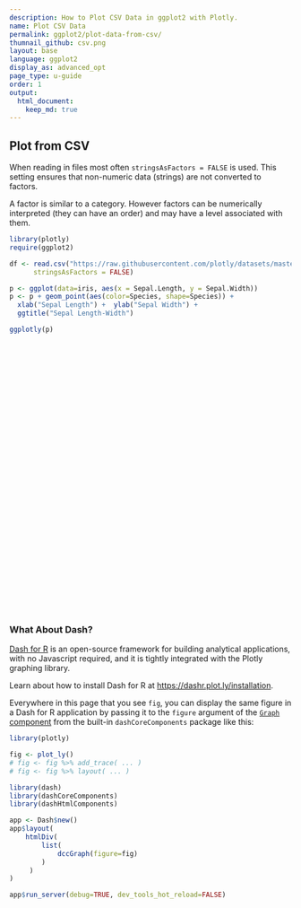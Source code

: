 ```yaml
---
description: How to Plot CSV Data in ggplot2 with Plotly.
name: Plot CSV Data
permalink: ggplot2/plot-data-from-csv/
thumnail_github: csv.png
layout: base
language: ggplot2
display_as: advanced_opt
page_type: u-guide
order: 1
output:
  html_document:
    keep_md: true
---
```




## Plot from CSV

When reading in files most often `stringsAsFactors = FALSE` is used. This setting ensures that non-numeric data (strings) are not converted to factors.

A factor is similar to a category. However factors can be numerically interpreted (they can have an order) and may have a level associated with them.

``` r
library(plotly)
require(ggplot2)

df <- read.csv("https://raw.githubusercontent.com/plotly/datasets/master/iris-data.csv",
      stringsAsFactors = FALSE)

p <- ggplot(data=iris, aes(x = Sepal.Length, y = Sepal.Width)) 
p <- p + geom_point(aes(color=Species, shape=Species)) +
  xlab("Sepal Length") +  ylab("Sepal Width") +
  ggtitle("Sepal Length-Width")

ggplotly(p)
```

<div class="plotly html-widget html-fill-item" id="htmlwidget-86d0b1d336800501f6bf" style="width:672px;height:480px;"></div>
<script type="application/json" data-for="htmlwidget-86d0b1d336800501f6bf">{"x":{"data":[{"x":[5.0999999999999996,4.9000000000000004,4.7000000000000002,4.5999999999999996,5,5.4000000000000004,4.5999999999999996,5,4.4000000000000004,4.9000000000000004,5.4000000000000004,4.7999999999999998,4.7999999999999998,4.2999999999999998,5.7999999999999998,5.7000000000000002,5.4000000000000004,5.0999999999999996,5.7000000000000002,5.0999999999999996,5.4000000000000004,5.0999999999999996,4.5999999999999996,5.0999999999999996,4.7999999999999998,5,5,5.2000000000000002,5.2000000000000002,4.7000000000000002,4.7999999999999998,5.4000000000000004,5.2000000000000002,5.5,4.9000000000000004,5,5.5,4.9000000000000004,4.4000000000000004,5.0999999999999996,5,4.5,4.4000000000000004,5,5.0999999999999996,4.7999999999999998,5.0999999999999996,4.5999999999999996,5.2999999999999998,5],"y":[3.5,3,3.2000000000000002,3.1000000000000001,3.6000000000000001,3.8999999999999999,3.3999999999999999,3.3999999999999999,2.8999999999999999,3.1000000000000001,3.7000000000000002,3.3999999999999999,3,3,4,4.4000000000000004,3.8999999999999999,3.5,3.7999999999999998,3.7999999999999998,3.3999999999999999,3.7000000000000002,3.6000000000000001,3.2999999999999998,3.3999999999999999,3,3.3999999999999999,3.5,3.3999999999999999,3.2000000000000002,3.1000000000000001,3.3999999999999999,4.0999999999999996,4.2000000000000002,3.1000000000000001,3.2000000000000002,3.5,3.6000000000000001,3,3.3999999999999999,3.5,2.2999999999999998,3.2000000000000002,3.5,3.7999999999999998,3,3.7999999999999998,3.2000000000000002,3.7000000000000002,3.2999999999999998],"text":["Sepal.Length: 5.1<br />Sepal.Width: 3.5<br />Species: setosa<br />Species: setosa","Sepal.Length: 4.9<br />Sepal.Width: 3.0<br />Species: setosa<br />Species: setosa","Sepal.Length: 4.7<br />Sepal.Width: 3.2<br />Species: setosa<br />Species: setosa","Sepal.Length: 4.6<br />Sepal.Width: 3.1<br />Species: setosa<br />Species: setosa","Sepal.Length: 5.0<br />Sepal.Width: 3.6<br />Species: setosa<br />Species: setosa","Sepal.Length: 5.4<br />Sepal.Width: 3.9<br />Species: setosa<br />Species: setosa","Sepal.Length: 4.6<br />Sepal.Width: 3.4<br />Species: setosa<br />Species: setosa","Sepal.Length: 5.0<br />Sepal.Width: 3.4<br />Species: setosa<br />Species: setosa","Sepal.Length: 4.4<br />Sepal.Width: 2.9<br />Species: setosa<br />Species: setosa","Sepal.Length: 4.9<br />Sepal.Width: 3.1<br />Species: setosa<br />Species: setosa","Sepal.Length: 5.4<br />Sepal.Width: 3.7<br />Species: setosa<br />Species: setosa","Sepal.Length: 4.8<br />Sepal.Width: 3.4<br />Species: setosa<br />Species: setosa","Sepal.Length: 4.8<br />Sepal.Width: 3.0<br />Species: setosa<br />Species: setosa","Sepal.Length: 4.3<br />Sepal.Width: 3.0<br />Species: setosa<br />Species: setosa","Sepal.Length: 5.8<br />Sepal.Width: 4.0<br />Species: setosa<br />Species: setosa","Sepal.Length: 5.7<br />Sepal.Width: 4.4<br />Species: setosa<br />Species: setosa","Sepal.Length: 5.4<br />Sepal.Width: 3.9<br />Species: setosa<br />Species: setosa","Sepal.Length: 5.1<br />Sepal.Width: 3.5<br />Species: setosa<br />Species: setosa","Sepal.Length: 5.7<br />Sepal.Width: 3.8<br />Species: setosa<br />Species: setosa","Sepal.Length: 5.1<br />Sepal.Width: 3.8<br />Species: setosa<br />Species: setosa","Sepal.Length: 5.4<br />Sepal.Width: 3.4<br />Species: setosa<br />Species: setosa","Sepal.Length: 5.1<br />Sepal.Width: 3.7<br />Species: setosa<br />Species: setosa","Sepal.Length: 4.6<br />Sepal.Width: 3.6<br />Species: setosa<br />Species: setosa","Sepal.Length: 5.1<br />Sepal.Width: 3.3<br />Species: setosa<br />Species: setosa","Sepal.Length: 4.8<br />Sepal.Width: 3.4<br />Species: setosa<br />Species: setosa","Sepal.Length: 5.0<br />Sepal.Width: 3.0<br />Species: setosa<br />Species: setosa","Sepal.Length: 5.0<br />Sepal.Width: 3.4<br />Species: setosa<br />Species: setosa","Sepal.Length: 5.2<br />Sepal.Width: 3.5<br />Species: setosa<br />Species: setosa","Sepal.Length: 5.2<br />Sepal.Width: 3.4<br />Species: setosa<br />Species: setosa","Sepal.Length: 4.7<br />Sepal.Width: 3.2<br />Species: setosa<br />Species: setosa","Sepal.Length: 4.8<br />Sepal.Width: 3.1<br />Species: setosa<br />Species: setosa","Sepal.Length: 5.4<br />Sepal.Width: 3.4<br />Species: setosa<br />Species: setosa","Sepal.Length: 5.2<br />Sepal.Width: 4.1<br />Species: setosa<br />Species: setosa","Sepal.Length: 5.5<br />Sepal.Width: 4.2<br />Species: setosa<br />Species: setosa","Sepal.Length: 4.9<br />Sepal.Width: 3.1<br />Species: setosa<br />Species: setosa","Sepal.Length: 5.0<br />Sepal.Width: 3.2<br />Species: setosa<br />Species: setosa","Sepal.Length: 5.5<br />Sepal.Width: 3.5<br />Species: setosa<br />Species: setosa","Sepal.Length: 4.9<br />Sepal.Width: 3.6<br />Species: setosa<br />Species: setosa","Sepal.Length: 4.4<br />Sepal.Width: 3.0<br />Species: setosa<br />Species: setosa","Sepal.Length: 5.1<br />Sepal.Width: 3.4<br />Species: setosa<br />Species: setosa","Sepal.Length: 5.0<br />Sepal.Width: 3.5<br />Species: setosa<br />Species: setosa","Sepal.Length: 4.5<br />Sepal.Width: 2.3<br />Species: setosa<br />Species: setosa","Sepal.Length: 4.4<br />Sepal.Width: 3.2<br />Species: setosa<br />Species: setosa","Sepal.Length: 5.0<br />Sepal.Width: 3.5<br />Species: setosa<br />Species: setosa","Sepal.Length: 5.1<br />Sepal.Width: 3.8<br />Species: setosa<br />Species: setosa","Sepal.Length: 4.8<br />Sepal.Width: 3.0<br />Species: setosa<br />Species: setosa","Sepal.Length: 5.1<br />Sepal.Width: 3.8<br />Species: setosa<br />Species: setosa","Sepal.Length: 4.6<br />Sepal.Width: 3.2<br />Species: setosa<br />Species: setosa","Sepal.Length: 5.3<br />Sepal.Width: 3.7<br />Species: setosa<br />Species: setosa","Sepal.Length: 5.0<br />Sepal.Width: 3.3<br />Species: setosa<br />Species: setosa"],"type":"scatter","mode":"markers","marker":{"autocolorscale":false,"color":"rgba(248,118,109,1)","opacity":1,"size":5.6692913385826778,"symbol":"circle","line":{"width":1.8897637795275593,"color":"rgba(248,118,109,1)"}},"hoveron":"points","name":"setosa","legendgroup":"setosa","showlegend":true,"xaxis":"x","yaxis":"y","hoverinfo":"text","frame":null},{"x":[7,6.4000000000000004,6.9000000000000004,5.5,6.5,5.7000000000000002,6.2999999999999998,4.9000000000000004,6.5999999999999996,5.2000000000000002,5,5.9000000000000004,6,6.0999999999999996,5.5999999999999996,6.7000000000000002,5.5999999999999996,5.7999999999999998,6.2000000000000002,5.5999999999999996,5.9000000000000004,6.0999999999999996,6.2999999999999998,6.0999999999999996,6.4000000000000004,6.5999999999999996,6.7999999999999998,6.7000000000000002,6,5.7000000000000002,5.5,5.5,5.7999999999999998,6,5.4000000000000004,6,6.7000000000000002,6.2999999999999998,5.5999999999999996,5.5,5.5,6.0999999999999996,5.7999999999999998,5,5.5999999999999996,5.7000000000000002,5.7000000000000002,6.2000000000000002,5.0999999999999996,5.7000000000000002],"y":[3.2000000000000002,3.2000000000000002,3.1000000000000001,2.2999999999999998,2.7999999999999998,2.7999999999999998,3.2999999999999998,2.3999999999999999,2.8999999999999999,2.7000000000000002,2,3,2.2000000000000002,2.8999999999999999,2.8999999999999999,3.1000000000000001,3,2.7000000000000002,2.2000000000000002,2.5,3.2000000000000002,2.7999999999999998,2.5,2.7999999999999998,2.8999999999999999,3,2.7999999999999998,3,2.8999999999999999,2.6000000000000001,2.3999999999999999,2.3999999999999999,2.7000000000000002,2.7000000000000002,3,3.3999999999999999,3.1000000000000001,2.2999999999999998,3,2.5,2.6000000000000001,3,2.6000000000000001,2.2999999999999998,2.7000000000000002,3,2.8999999999999999,2.8999999999999999,2.5,2.7999999999999998],"text":["Sepal.Length: 7.0<br />Sepal.Width: 3.2<br />Species: versicolor<br />Species: versicolor","Sepal.Length: 6.4<br />Sepal.Width: 3.2<br />Species: versicolor<br />Species: versicolor","Sepal.Length: 6.9<br />Sepal.Width: 3.1<br />Species: versicolor<br />Species: versicolor","Sepal.Length: 5.5<br />Sepal.Width: 2.3<br />Species: versicolor<br />Species: versicolor","Sepal.Length: 6.5<br />Sepal.Width: 2.8<br />Species: versicolor<br />Species: versicolor","Sepal.Length: 5.7<br />Sepal.Width: 2.8<br />Species: versicolor<br />Species: versicolor","Sepal.Length: 6.3<br />Sepal.Width: 3.3<br />Species: versicolor<br />Species: versicolor","Sepal.Length: 4.9<br />Sepal.Width: 2.4<br />Species: versicolor<br />Species: versicolor","Sepal.Length: 6.6<br />Sepal.Width: 2.9<br />Species: versicolor<br />Species: versicolor","Sepal.Length: 5.2<br />Sepal.Width: 2.7<br />Species: versicolor<br />Species: versicolor","Sepal.Length: 5.0<br />Sepal.Width: 2.0<br />Species: versicolor<br />Species: versicolor","Sepal.Length: 5.9<br />Sepal.Width: 3.0<br />Species: versicolor<br />Species: versicolor","Sepal.Length: 6.0<br />Sepal.Width: 2.2<br />Species: versicolor<br />Species: versicolor","Sepal.Length: 6.1<br />Sepal.Width: 2.9<br />Species: versicolor<br />Species: versicolor","Sepal.Length: 5.6<br />Sepal.Width: 2.9<br />Species: versicolor<br />Species: versicolor","Sepal.Length: 6.7<br />Sepal.Width: 3.1<br />Species: versicolor<br />Species: versicolor","Sepal.Length: 5.6<br />Sepal.Width: 3.0<br />Species: versicolor<br />Species: versicolor","Sepal.Length: 5.8<br />Sepal.Width: 2.7<br />Species: versicolor<br />Species: versicolor","Sepal.Length: 6.2<br />Sepal.Width: 2.2<br />Species: versicolor<br />Species: versicolor","Sepal.Length: 5.6<br />Sepal.Width: 2.5<br />Species: versicolor<br />Species: versicolor","Sepal.Length: 5.9<br />Sepal.Width: 3.2<br />Species: versicolor<br />Species: versicolor","Sepal.Length: 6.1<br />Sepal.Width: 2.8<br />Species: versicolor<br />Species: versicolor","Sepal.Length: 6.3<br />Sepal.Width: 2.5<br />Species: versicolor<br />Species: versicolor","Sepal.Length: 6.1<br />Sepal.Width: 2.8<br />Species: versicolor<br />Species: versicolor","Sepal.Length: 6.4<br />Sepal.Width: 2.9<br />Species: versicolor<br />Species: versicolor","Sepal.Length: 6.6<br />Sepal.Width: 3.0<br />Species: versicolor<br />Species: versicolor","Sepal.Length: 6.8<br />Sepal.Width: 2.8<br />Species: versicolor<br />Species: versicolor","Sepal.Length: 6.7<br />Sepal.Width: 3.0<br />Species: versicolor<br />Species: versicolor","Sepal.Length: 6.0<br />Sepal.Width: 2.9<br />Species: versicolor<br />Species: versicolor","Sepal.Length: 5.7<br />Sepal.Width: 2.6<br />Species: versicolor<br />Species: versicolor","Sepal.Length: 5.5<br />Sepal.Width: 2.4<br />Species: versicolor<br />Species: versicolor","Sepal.Length: 5.5<br />Sepal.Width: 2.4<br />Species: versicolor<br />Species: versicolor","Sepal.Length: 5.8<br />Sepal.Width: 2.7<br />Species: versicolor<br />Species: versicolor","Sepal.Length: 6.0<br />Sepal.Width: 2.7<br />Species: versicolor<br />Species: versicolor","Sepal.Length: 5.4<br />Sepal.Width: 3.0<br />Species: versicolor<br />Species: versicolor","Sepal.Length: 6.0<br />Sepal.Width: 3.4<br />Species: versicolor<br />Species: versicolor","Sepal.Length: 6.7<br />Sepal.Width: 3.1<br />Species: versicolor<br />Species: versicolor","Sepal.Length: 6.3<br />Sepal.Width: 2.3<br />Species: versicolor<br />Species: versicolor","Sepal.Length: 5.6<br />Sepal.Width: 3.0<br />Species: versicolor<br />Species: versicolor","Sepal.Length: 5.5<br />Sepal.Width: 2.5<br />Species: versicolor<br />Species: versicolor","Sepal.Length: 5.5<br />Sepal.Width: 2.6<br />Species: versicolor<br />Species: versicolor","Sepal.Length: 6.1<br />Sepal.Width: 3.0<br />Species: versicolor<br />Species: versicolor","Sepal.Length: 5.8<br />Sepal.Width: 2.6<br />Species: versicolor<br />Species: versicolor","Sepal.Length: 5.0<br />Sepal.Width: 2.3<br />Species: versicolor<br />Species: versicolor","Sepal.Length: 5.6<br />Sepal.Width: 2.7<br />Species: versicolor<br />Species: versicolor","Sepal.Length: 5.7<br />Sepal.Width: 3.0<br />Species: versicolor<br />Species: versicolor","Sepal.Length: 5.7<br />Sepal.Width: 2.9<br />Species: versicolor<br />Species: versicolor","Sepal.Length: 6.2<br />Sepal.Width: 2.9<br />Species: versicolor<br />Species: versicolor","Sepal.Length: 5.1<br />Sepal.Width: 2.5<br />Species: versicolor<br />Species: versicolor","Sepal.Length: 5.7<br />Sepal.Width: 2.8<br />Species: versicolor<br />Species: versicolor"],"type":"scatter","mode":"markers","marker":{"autocolorscale":false,"color":"rgba(0,186,56,1)","opacity":1,"size":5.6692913385826778,"symbol":"triangle-up","line":{"width":1.8897637795275593,"color":"rgba(0,186,56,1)"}},"hoveron":"points","name":"versicolor","legendgroup":"versicolor","showlegend":true,"xaxis":"x","yaxis":"y","hoverinfo":"text","frame":null},{"x":[6.2999999999999998,5.7999999999999998,7.0999999999999996,6.2999999999999998,6.5,7.5999999999999996,4.9000000000000004,7.2999999999999998,6.7000000000000002,7.2000000000000002,6.5,6.4000000000000004,6.7999999999999998,5.7000000000000002,5.7999999999999998,6.4000000000000004,6.5,7.7000000000000002,7.7000000000000002,6,6.9000000000000004,5.5999999999999996,7.7000000000000002,6.2999999999999998,6.7000000000000002,7.2000000000000002,6.2000000000000002,6.0999999999999996,6.4000000000000004,7.2000000000000002,7.4000000000000004,7.9000000000000004,6.4000000000000004,6.2999999999999998,6.0999999999999996,7.7000000000000002,6.2999999999999998,6.4000000000000004,6,6.9000000000000004,6.7000000000000002,6.9000000000000004,5.7999999999999998,6.7999999999999998,6.7000000000000002,6.7000000000000002,6.2999999999999998,6.5,6.2000000000000002,5.9000000000000004],"y":[3.2999999999999998,2.7000000000000002,3,2.8999999999999999,3,3,2.5,2.8999999999999999,2.5,3.6000000000000001,3.2000000000000002,2.7000000000000002,3,2.5,2.7999999999999998,3.2000000000000002,3,3.7999999999999998,2.6000000000000001,2.2000000000000002,3.2000000000000002,2.7999999999999998,2.7999999999999998,2.7000000000000002,3.2999999999999998,3.2000000000000002,2.7999999999999998,3,2.7999999999999998,3,2.7999999999999998,3.7999999999999998,2.7999999999999998,2.7999999999999998,2.6000000000000001,3,3.3999999999999999,3.1000000000000001,3,3.1000000000000001,3.1000000000000001,3.1000000000000001,2.7000000000000002,3.2000000000000002,3.2999999999999998,3,2.5,3,3.3999999999999999,3],"text":["Sepal.Length: 6.3<br />Sepal.Width: 3.3<br />Species: virginica<br />Species: virginica","Sepal.Length: 5.8<br />Sepal.Width: 2.7<br />Species: virginica<br />Species: virginica","Sepal.Length: 7.1<br />Sepal.Width: 3.0<br />Species: virginica<br />Species: virginica","Sepal.Length: 6.3<br />Sepal.Width: 2.9<br />Species: virginica<br />Species: virginica","Sepal.Length: 6.5<br />Sepal.Width: 3.0<br />Species: virginica<br />Species: virginica","Sepal.Length: 7.6<br />Sepal.Width: 3.0<br />Species: virginica<br />Species: virginica","Sepal.Length: 4.9<br />Sepal.Width: 2.5<br />Species: virginica<br />Species: virginica","Sepal.Length: 7.3<br />Sepal.Width: 2.9<br />Species: virginica<br />Species: virginica","Sepal.Length: 6.7<br />Sepal.Width: 2.5<br />Species: virginica<br />Species: virginica","Sepal.Length: 7.2<br />Sepal.Width: 3.6<br />Species: virginica<br />Species: virginica","Sepal.Length: 6.5<br />Sepal.Width: 3.2<br />Species: virginica<br />Species: virginica","Sepal.Length: 6.4<br />Sepal.Width: 2.7<br />Species: virginica<br />Species: virginica","Sepal.Length: 6.8<br />Sepal.Width: 3.0<br />Species: virginica<br />Species: virginica","Sepal.Length: 5.7<br />Sepal.Width: 2.5<br />Species: virginica<br />Species: virginica","Sepal.Length: 5.8<br />Sepal.Width: 2.8<br />Species: virginica<br />Species: virginica","Sepal.Length: 6.4<br />Sepal.Width: 3.2<br />Species: virginica<br />Species: virginica","Sepal.Length: 6.5<br />Sepal.Width: 3.0<br />Species: virginica<br />Species: virginica","Sepal.Length: 7.7<br />Sepal.Width: 3.8<br />Species: virginica<br />Species: virginica","Sepal.Length: 7.7<br />Sepal.Width: 2.6<br />Species: virginica<br />Species: virginica","Sepal.Length: 6.0<br />Sepal.Width: 2.2<br />Species: virginica<br />Species: virginica","Sepal.Length: 6.9<br />Sepal.Width: 3.2<br />Species: virginica<br />Species: virginica","Sepal.Length: 5.6<br />Sepal.Width: 2.8<br />Species: virginica<br />Species: virginica","Sepal.Length: 7.7<br />Sepal.Width: 2.8<br />Species: virginica<br />Species: virginica","Sepal.Length: 6.3<br />Sepal.Width: 2.7<br />Species: virginica<br />Species: virginica","Sepal.Length: 6.7<br />Sepal.Width: 3.3<br />Species: virginica<br />Species: virginica","Sepal.Length: 7.2<br />Sepal.Width: 3.2<br />Species: virginica<br />Species: virginica","Sepal.Length: 6.2<br />Sepal.Width: 2.8<br />Species: virginica<br />Species: virginica","Sepal.Length: 6.1<br />Sepal.Width: 3.0<br />Species: virginica<br />Species: virginica","Sepal.Length: 6.4<br />Sepal.Width: 2.8<br />Species: virginica<br />Species: virginica","Sepal.Length: 7.2<br />Sepal.Width: 3.0<br />Species: virginica<br />Species: virginica","Sepal.Length: 7.4<br />Sepal.Width: 2.8<br />Species: virginica<br />Species: virginica","Sepal.Length: 7.9<br />Sepal.Width: 3.8<br />Species: virginica<br />Species: virginica","Sepal.Length: 6.4<br />Sepal.Width: 2.8<br />Species: virginica<br />Species: virginica","Sepal.Length: 6.3<br />Sepal.Width: 2.8<br />Species: virginica<br />Species: virginica","Sepal.Length: 6.1<br />Sepal.Width: 2.6<br />Species: virginica<br />Species: virginica","Sepal.Length: 7.7<br />Sepal.Width: 3.0<br />Species: virginica<br />Species: virginica","Sepal.Length: 6.3<br />Sepal.Width: 3.4<br />Species: virginica<br />Species: virginica","Sepal.Length: 6.4<br />Sepal.Width: 3.1<br />Species: virginica<br />Species: virginica","Sepal.Length: 6.0<br />Sepal.Width: 3.0<br />Species: virginica<br />Species: virginica","Sepal.Length: 6.9<br />Sepal.Width: 3.1<br />Species: virginica<br />Species: virginica","Sepal.Length: 6.7<br />Sepal.Width: 3.1<br />Species: virginica<br />Species: virginica","Sepal.Length: 6.9<br />Sepal.Width: 3.1<br />Species: virginica<br />Species: virginica","Sepal.Length: 5.8<br />Sepal.Width: 2.7<br />Species: virginica<br />Species: virginica","Sepal.Length: 6.8<br />Sepal.Width: 3.2<br />Species: virginica<br />Species: virginica","Sepal.Length: 6.7<br />Sepal.Width: 3.3<br />Species: virginica<br />Species: virginica","Sepal.Length: 6.7<br />Sepal.Width: 3.0<br />Species: virginica<br />Species: virginica","Sepal.Length: 6.3<br />Sepal.Width: 2.5<br />Species: virginica<br />Species: virginica","Sepal.Length: 6.5<br />Sepal.Width: 3.0<br />Species: virginica<br />Species: virginica","Sepal.Length: 6.2<br />Sepal.Width: 3.4<br />Species: virginica<br />Species: virginica","Sepal.Length: 5.9<br />Sepal.Width: 3.0<br />Species: virginica<br />Species: virginica"],"type":"scatter","mode":"markers","marker":{"autocolorscale":false,"color":"rgba(97,156,255,1)","opacity":1,"size":5.6692913385826778,"symbol":"square","line":{"width":1.8897637795275593,"color":"rgba(97,156,255,1)"}},"hoveron":"points","name":"virginica","legendgroup":"virginica","showlegend":true,"xaxis":"x","yaxis":"y","hoverinfo":"text","frame":null}],"layout":{"margin":{"t":43.762557077625573,"r":7.3059360730593621,"b":40.182648401826491,"l":43.105022831050235},"plot_bgcolor":"rgba(235,235,235,1)","paper_bgcolor":"rgba(255,255,255,1)","font":{"color":"rgba(0,0,0,1)","family":"","size":14.611872146118724},"title":{"text":"Sepal Length-Width","font":{"color":"rgba(0,0,0,1)","family":"","size":17.534246575342465},"x":0,"xref":"paper"},"xaxis":{"domain":[0,1],"automargin":true,"type":"linear","autorange":false,"range":[4.1200000000000001,8.0800000000000001],"tickmode":"array","ticktext":["5","6","7","8"],"tickvals":[5,6,7,8],"categoryorder":"array","categoryarray":["5","6","7","8"],"nticks":null,"ticks":"outside","tickcolor":"rgba(51,51,51,1)","ticklen":3.6529680365296811,"tickwidth":0.66417600664176002,"showticklabels":true,"tickfont":{"color":"rgba(77,77,77,1)","family":"","size":11.68949771689498},"tickangle":-0,"showline":false,"linecolor":null,"linewidth":0,"showgrid":true,"gridcolor":"rgba(255,255,255,1)","gridwidth":0.66417600664176002,"zeroline":false,"anchor":"y","title":{"text":"Sepal Length","font":{"color":"rgba(0,0,0,1)","family":"","size":14.611872146118724}},"hoverformat":".2f"},"yaxis":{"domain":[0,1],"automargin":true,"type":"linear","autorange":false,"range":[1.8799999999999999,4.5200000000000005],"tickmode":"array","ticktext":["2.0","2.5","3.0","3.5","4.0","4.5"],"tickvals":[2,2.5,3,3.5,4,4.5],"categoryorder":"array","categoryarray":["2.0","2.5","3.0","3.5","4.0","4.5"],"nticks":null,"ticks":"outside","tickcolor":"rgba(51,51,51,1)","ticklen":3.6529680365296811,"tickwidth":0.66417600664176002,"showticklabels":true,"tickfont":{"color":"rgba(77,77,77,1)","family":"","size":11.68949771689498},"tickangle":-0,"showline":false,"linecolor":null,"linewidth":0,"showgrid":true,"gridcolor":"rgba(255,255,255,1)","gridwidth":0.66417600664176002,"zeroline":false,"anchor":"x","title":{"text":"Sepal Width","font":{"color":"rgba(0,0,0,1)","family":"","size":14.611872146118724}},"hoverformat":".2f"},"shapes":[{"type":"rect","fillcolor":null,"line":{"color":null,"width":0,"linetype":[]},"yref":"paper","xref":"paper","x0":0,"x1":1,"y0":0,"y1":1}],"showlegend":true,"legend":{"bgcolor":"rgba(255,255,255,1)","bordercolor":"transparent","borderwidth":1.8897637795275593,"font":{"color":"rgba(0,0,0,1)","family":"","size":11.68949771689498},"title":{"text":"Species","font":{"color":"rgba(0,0,0,1)","family":"","size":14.611872146118724}}},"hovermode":"closest","barmode":"relative"},"config":{"doubleClick":"reset","modeBarButtonsToAdd":["hoverclosest","hovercompare"],"showSendToCloud":false},"source":"A","attrs":{"4202585cc25":{"x":{},"y":{},"colour":{},"shape":{},"type":"scatter"}},"cur_data":"4202585cc25","visdat":{"4202585cc25":["function (y) ","x"]},"highlight":{"on":"plotly_click","persistent":false,"dynamic":false,"selectize":false,"opacityDim":0.20000000000000001,"selected":{"opacity":1},"debounce":0},"shinyEvents":["plotly_hover","plotly_click","plotly_selected","plotly_relayout","plotly_brushed","plotly_brushing","plotly_clickannotation","plotly_doubleclick","plotly_deselect","plotly_afterplot","plotly_sunburstclick"],"base_url":"https://plot.ly"},"evals":[],"jsHooks":[]}</script>




### What About Dash?

[Dash for R](https://dashr.plot.ly/) is an open-source framework for building analytical applications, with no Javascript required, and it is tightly integrated with the Plotly graphing library. 

Learn about how to install Dash for R at https://dashr.plot.ly/installation.

Everywhere in this page that you see `fig`, you can display the same figure in a Dash for R application by passing it to the `figure` argument of the [`Graph` component](https://dashr.plot.ly/dash-core-components/graph) from the built-in `dashCoreComponents` package like this:


``` r
library(plotly)

fig <- plot_ly() 
# fig <- fig %>% add_trace( ... )
# fig <- fig %>% layout( ... ) 

library(dash)
library(dashCoreComponents)
library(dashHtmlComponents)

app <- Dash$new()
app$layout(
    htmlDiv(
        list(
            dccGraph(figure=fig) 
        )
     )
)

app$run_server(debug=TRUE, dev_tools_hot_reload=FALSE)
```
